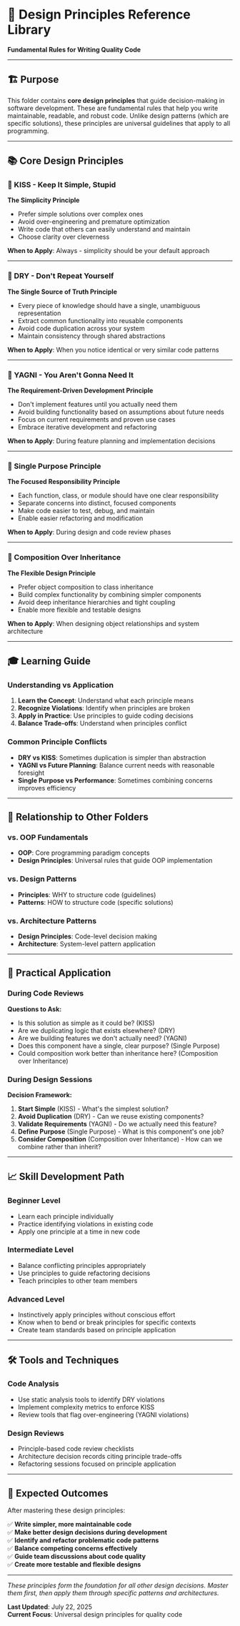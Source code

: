 # 🎯 Design Principles Reference Library

**Fundamental Rules for Writing Quality Code**

---

## 🏗️ **Purpose**

This folder contains **core design principles** that guide decision-making in software development. These are fundamental rules that help you write maintainable, readable, and robust code. Unlike design patterns (which are specific solutions), these principles are universal guidelines that apply to all programming.

---

## 📚 **Core Design Principles**

### **🎯 KISS - Keep It Simple, Stupid**

**The Simplicity Principle**

- Prefer simple solutions over complex ones
- Avoid over-engineering and premature optimization
- Write code that others can easily understand and maintain
- Choose clarity over cleverness

**When to Apply**: Always - simplicity should be your default approach

---

### **🔄 DRY - Don't Repeat Yourself**

**The Single Source of Truth Principle**

- Every piece of knowledge should have a single, unambiguous representation
- Extract common functionality into reusable components
- Avoid code duplication across your system
- Maintain consistency through shared abstractions

**When to Apply**: When you notice identical or very similar code patterns

---

### **🚫 YAGNI - You Aren't Gonna Need It**

**The Requirement-Driven Development Principle**

- Don't implement features until you actually need them
- Avoid building functionality based on assumptions about future needs
- Focus on current requirements and proven use cases
- Embrace iterative development and refactoring

**When to Apply**: During feature planning and implementation decisions

---

### **🎯 Single Purpose Principle**

**The Focused Responsibility Principle**

- Each function, class, or module should have one clear responsibility
- Separate concerns into distinct, focused components
- Make code easier to test, debug, and maintain
- Enable easier refactoring and modification

**When to Apply**: During design and code review phases

---

### **🔗 Composition Over Inheritance**

**The Flexible Design Principle**

- Prefer object composition to class inheritance
- Build complex functionality by combining simpler components
- Avoid deep inheritance hierarchies and tight coupling
- Enable more flexible and testable designs

**When to Apply**: When designing object relationships and system architecture

---

## 🎓 **Learning Guide**

### **Understanding vs Application**

1. **Learn the Concept**: Understand what each principle means
2. **Recognize Violations**: Identify when principles are broken
3. **Apply in Practice**: Use principles to guide coding decisions
4. **Balance Trade-offs**: Understand when principles conflict

### **Common Principle Conflicts**

- **DRY vs KISS**: Sometimes duplication is simpler than abstraction
- **YAGNI vs Future Planning**: Balance current needs with reasonable foresight
- **Single Purpose vs Performance**: Sometimes combining concerns improves efficiency

---

## 🔄 **Relationship to Other Folders**

### **vs. OOP Fundamentals**
- **OOP**: Core programming paradigm concepts
- **Design Principles**: Universal rules that guide OOP implementation

### **vs. Design Patterns**
- **Principles**: WHY to structure code (guidelines)
- **Patterns**: HOW to structure code (specific solutions)

### **vs. Architecture Patterns**
- **Design Principles**: Code-level decision making
- **Architecture**: System-level pattern application

---

## 🎯 **Practical Application**

### **During Code Reviews**

**Questions to Ask:**
- Is this solution as simple as it could be? (KISS)
- Are we duplicating logic that exists elsewhere? (DRY)
- Are we building features we don't actually need? (YAGNI)
- Does this component have a single, clear purpose? (Single Purpose)
- Could composition work better than inheritance here? (Composition over Inheritance)

### **During Design Sessions**

**Decision Framework:**
1. **Start Simple** (KISS) - What's the simplest solution?
2. **Avoid Duplication** (DRY) - Can we reuse existing components?
3. **Validate Requirements** (YAGNI) - Do we actually need this feature?
4. **Define Purpose** (Single Purpose) - What is this component's one job?
5. **Consider Composition** (Composition over Inheritance) - How can we combine rather than inherit?

---

## 📈 **Skill Development Path**

### **Beginner Level**
- Learn each principle individually
- Practice identifying violations in existing code
- Apply one principle at a time in new code

### **Intermediate Level**  
- Balance conflicting principles appropriately
- Use principles to guide refactoring decisions
- Teach principles to other team members

### **Advanced Level**
- Instinctively apply principles without conscious effort
- Know when to bend or break principles for specific contexts
- Create team standards based on principle application

---

## 🛠️ **Tools and Techniques**

### **Code Analysis**
- Use static analysis tools to identify DRY violations
- Implement complexity metrics to enforce KISS
- Review tools that flag over-engineering (YAGNI violations)

### **Design Reviews**
- Principle-based code review checklists
- Architecture decision records citing principle trade-offs
- Refactoring sessions focused on principle application

---

## 🎯 **Expected Outcomes**

After mastering these design principles:

✅ **Write simpler, more maintainable code**  
✅ **Make better design decisions during development**  
✅ **Identify and refactor problematic code patterns**  
✅ **Balance competing concerns effectively**  
✅ **Guide team discussions about code quality**  
✅ **Create more testable and flexible designs**  

---

_These principles form the foundation for all other design decisions. Master them first, then apply them through specific patterns and architectures._

**Last Updated**: July 22, 2025  
**Current Focus**: Universal design principles for quality code
